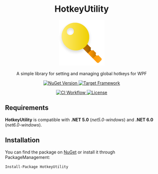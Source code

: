 <h1 align="center">HotkeyUtility</h1>

<p align="center">
    <img src="assets/logo.png" alt="HotkeyUtility Logo" width="150">
</p>

<p align="center">
	A simple library for setting and managing global hotkeys for WPF	
</p>

<p align="center">
    <a href="https://www.nuget.org/packages/HotkeyUtility">
        <img src="https://img.shields.io/nuget/v/HotkeyUtility?logo=nuget" alt="NuGet Version">
    </a>
    <a href="https://github.com/giosali/HotkeyUtility/blob/main/HotkeyUtility/HotkeyUtility.csproj">
        <img src="https://img.shields.io/badge/dynamic/xml?color=%23512bd4&label=target&logo=.net&query=%2F%2FTargetFramework[1]&url=https%3A%2F%2Fraw.githubusercontent.com%2Fgiosali%2FHotkeyUtility%2Fmain%2FHotkeyUtility%2FHotkeyUtility.csproj" alt="Target Framework">
    </a>
</p>

<p align="center">
    <a href="https://github.com/giosali/HotkeyUtility/actions/workflows/ci.yml">
        <img src="https://github.com/giosali/HotkeyUtility/actions/workflows/ci.yml/badge.svg" alt="CI Workflow">
    </a>
    <a href="https://github.com/giosali/HotkeyUtility/blob/main/LICENSE">
        <img src="https://img.shields.io/github/license/giosali/HotkeyUtility" alt="License">
    </a>
</p>

## Requirements

**HotkeyUtility** is compatible with **.NET 5.0** (*net5.0-windows*) and **.NET 6.0** (*net6.0-windows*).

## Installation

You can find the package on [NuGet](https://www.nuget.org/packages/HotkeyUtility) or install it through PackageManagement:

```ps
Install-Package HotkeyUtility
```
